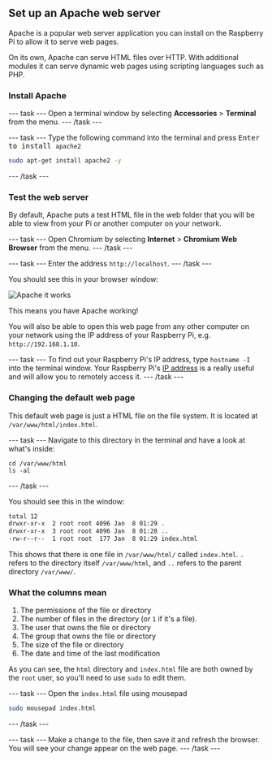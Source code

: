 ## Set up an Apache web server

Apache is a popular web server application you can install on the Raspberry Pi to allow it to serve web pages.

On its own, Apache can serve HTML files over HTTP. With additional modules it can serve dynamic web pages using scripting languages such as PHP.

### Install Apache

--- task ---
Open a terminal window by selecting **Accessories** > **Terminal** from the menu.
--- /task ---

--- task ---
Type the following command into the terminal and press <kbd>Enter<kbd> to install `apache2`

```bash
sudo apt-get install apache2 -y
```
--- /task ---

### Test the web server

By default, Apache puts a test HTML file in the web folder that you will be able to view from your Pi or another computer on your network. 

--- task ---
Open Chromium by selecting **Internet** > **Chromium Web Browser** from the menu.
--- /task ---

--- task ---
Enter the address `http://localhost`.
--- /task ---

You should see this in your browser window:

![Apache it works](images/apache-it-works.png)

This means you have Apache working!

You will also be able to open this web page from any other computer on your network using the IP address of your Raspberry Pi, e.g. `http://192.168.1.10`.

--- task ---
To find out your Raspberry Pi's IP address, type `hostname -I` into the terminal window.  Your Raspberry Pi's [IP address](https://www.raspberrypi.org/documentation/remote-access/ip-address.md) is a really useful and will allow you to remotely access it.
--- /task ---

### Changing the default web page

This default web page is just a HTML file on the file system. It is located at `/var/www/html/index.html`.

--- task ---
Navigate to this directory in the terminal and have a look at what's inside:

```
cd /var/www/html
ls -al
```
--- /task ---

You should see this in the window:

```bash
total 12
drwxr-xr-x  2 root root 4096 Jan  8 01:29 .
drwxr-xr-x  3 root root 4096 Jan  8 01:28 ..
-rw-r--r--  1 root root  177 Jan  8 01:29 index.html
```

This shows that there is one file in `/var/www/html/` called `index.html`. `.` refers to the directory itself `/var/www/html`, and `..` refers to the parent directory `/var/www/`.

### What the columns mean

1. The permissions of the file or directory
1. The number of files in the directory (or `1` if it's a file).
1. The user that owns the file or directory
1. The group that owns the file or directory
1. The size of the file or directory
1. The date and time of the last modification

As you can see, the `html` directory and `index.html` file are both owned by the `root` user, so you'll need to use `sudo` to edit them.

--- task ---
Open the `index.html` file using mousepad

```bash
sudo mousepad index.html
```
--- /task ---

--- task ---
Make a change to the file, then save it and refresh the browser. You will see your change appear on the web page.
--- /task ---
